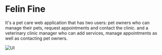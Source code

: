 # Felin Fine

It's a pet care web application that has two users: 
pet owners who can manage their pets, request appointments and contact the clinic.
and a veterinary clinic manager who can add services, manage appointments as well as contacting pet owners.

![UI](https://user-images.githubusercontent.com/99503463/226126143-d33bd46e-b6c9-49ca-ba63-9d61b9f98071.gif)
